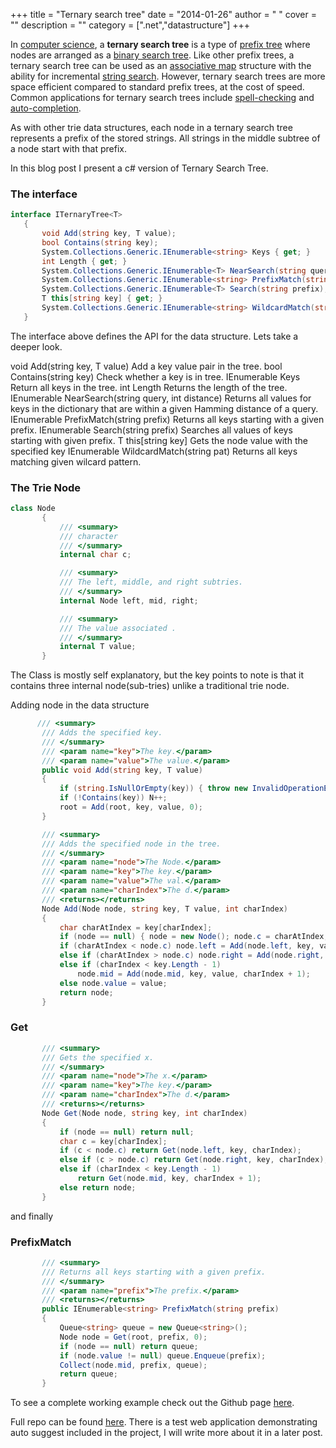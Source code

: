 
+++
title = "Ternary search tree"
date = "2014-01-26"
author = " "
cover = ""
description = ""
category = [".net","datastructure"]
+++

In [computer science](http://en.wikipedia.org/wiki/Computer_science), a **ternary search tree** is a type of [prefix tree](http://en.wikipedia.org/wiki/Trie) where nodes are arranged as a [binary search tree](http://en.wikipedia.org/wiki/Binary_search_tree). Like other prefix trees, a ternary search tree can be used as an [associative map](http://en.wikipedia.org/wiki/Associative_map) structure with the ability for incremental [string search](http://en.wikipedia.org/wiki/String_search). However, ternary search trees are more space efficient compared to standard prefix trees, at the cost of speed. Common applications for ternary search trees include [spell-checking](http://en.wikipedia.org/wiki/Spell-check) and [auto-completion](http://en.wikipedia.org/wiki/Auto-completion).

 As with other trie data structures, each node in a ternary search tree represents a prefix of the stored strings. All strings in the middle subtree of a node start with that prefix.

 In this blog post I present a c# version of Ternary Search Tree.

 ### The interface

 ```csharp
 interface ITernaryTree<T>
    {
        void Add(string key, T value);
        bool Contains(string key);
        System.Collections.Generic.IEnumerable<string> Keys { get; }
        int Length { get; }
        System.Collections.Generic.IEnumerable<T> NearSearch(string query, int distance);
        System.Collections.Generic.IEnumerable<string> PrefixMatch(string prefix);
        System.Collections.Generic.IEnumerable<T> Search(string prefix);
        T this[string key] { get; }
        System.Collections.Generic.IEnumerable<string> WildcardMatch(string pat);
    }
```
 The interface above defines the API for the data structure. Lets take a deeper look.

   void Add(string key, T value) Add a key value pair in the tree.   bool Contains(string key) Check whether a key is in tree.   IEnumerable<string> <string> Keys  Return all keys in the tree.   int Length Returns the length of the tree.   IEnumerable<T> NearSearch(string query, int distance) Returns all values for keys in the dictionary that are within a given Hamming distance of a query.   IEnumerable<string> PrefixMatch(string prefix) Returns all keys starting with a given prefix.   IEnumerable<T> Search(string prefix) Searches all values of keys starting with given prefix.   T  this[string key] Gets the node value with the specified key   IEnumerable<string> WildcardMatch(string pat) Returns all keys matching given wilcard pattern.    

 ### The Trie Node

 ```csharp
 class Node
        {
            /// <summary>
            /// character
            /// </summary>
            internal char c;

            /// <summary>
            /// The left, middle, and right subtries.
            /// </summary>
            internal Node left, mid, right;

            /// <summary>
            /// The value associated .
            /// </summary>
            internal T value;
        }
```
 The Class is mostly self explanatory, but the key points to note is that it contains three internal node(sub-tries) unlike a traditional trie node. 

 Adding node in the data structure

 ```  csharp
       /// <summary>
        /// Adds the specified key.
        /// </summary>
        /// <param name="key">The key.</param>
        /// <param name="value">The value.</param>
        public void Add(string key, T value)
        {
            if (string.IsNullOrEmpty(key)) { throw new InvalidOperationException("Keys cannot be null or empty."); }
            if (!Contains(key)) N++;
            root = Add(root, key, value, 0);
        }

        /// <summary>
        /// Adds the specified node in the tree.
        /// </summary>
        /// <param name="node">The Node.</param>
        /// <param name="key">The key.</param>
        /// <param name="value">The val.</param>
        /// <param name="charIndex">The d.</param>
        /// <returns></returns>
        Node Add(Node node, string key, T value, int charIndex)
        {
            char charAtIndex = key[charIndex];
            if (node == null) { node = new Node(); node.c = charAtIndex; }
            if (charAtIndex < node.c) node.left = Add(node.left, key, value, charIndex);
            else if (charAtIndex > node.c) node.right = Add(node.right, key, value, charIndex);
            else if (charIndex < key.Length - 1)
                node.mid = Add(node.mid, key, value, charIndex + 1);
            else node.value = value;
            return node;
        }
```
 ### Get

 ```csharp
        /// <summary>
        /// Gets the specified x.
        /// </summary>
        /// <param name="node">The x.</param>
        /// <param name="key">The key.</param>
        /// <param name="charIndex">The d.</param>
        /// <returns></returns>
        Node Get(Node node, string key, int charIndex)
        {
            if (node == null) return null;
            char c = key[charIndex];
            if (c < node.c) return Get(node.left, key, charIndex);
            else if (c > node.c) return Get(node.right, key, charIndex);
            else if (charIndex < key.Length - 1)
                return Get(node.mid, key, charIndex + 1);
            else return node;
        }
```
 and finally

 ### PrefixMatch

 ```csharp   
        /// <summary>
        /// Returns all keys starting with a given prefix.
        /// </summary>
        /// <param name="prefix">The prefix.</param>
        /// <returns></returns>
        public IEnumerable<string> PrefixMatch(string prefix)
        {
            Queue<string> queue = new Queue<string>();
            Node node = Get(root, prefix, 0);
            if (node == null) return queue;
            if (node.value != null) queue.Enqueue(prefix);
            Collect(node.mid, prefix, queue);
            return queue;
        }
```
 To see a complete working example check out the Github page [here](https://github.com/varunpant/TernaryTree/blob/master/TernaryTree/TernarySearchTree/TernaryTree.cs).

 Full repo can be found [here](https://github.com/varunpant/TernaryTree). There is a test web application demonstrating auto suggest included in the project, I will write more about it in a later post.



